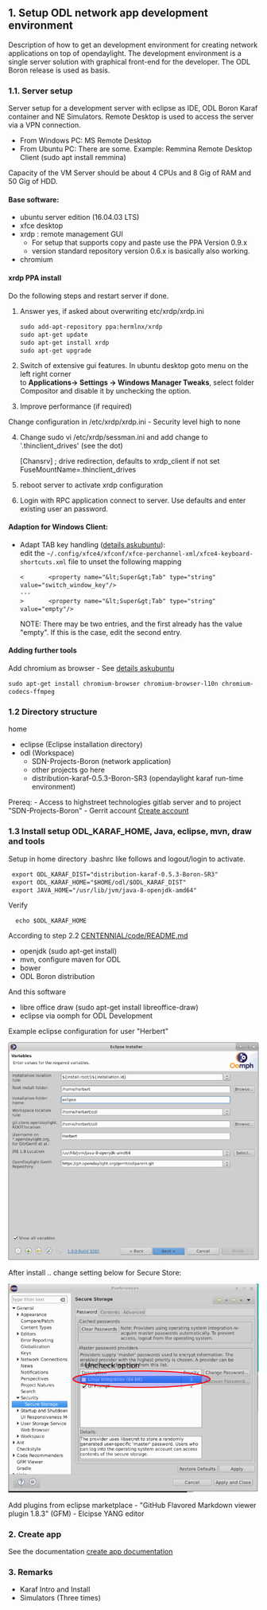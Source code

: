 ## 1. Setup ODL network app development environment

Description of how to get an development environment for creating network applications on top of opendaylight.
The development environment is a single server solution with graphical front-end for the developer.
The ODL Boron release is used as basis.

### 1.1. Server setup

Server setup for a development server with eclipse as IDE, ODL Boron Karaf container and NE Simulators.
Remote Desktop is used to access the server via a VPN connection.
  - From Windows PC: MS Remote Desktop
  - From Ubuntu PC: There are some. Example: Remmina Remote Desktop Client (sudo apt install remmina)

Capacity of the VM Server should be about 4 CPUs and 8 Gig of RAM and 50 Gig of HDD.

#### Base software:

  - ubuntu server edition (16.04.03 LTS)
  - xfce desktop
  - xrdp : remote management GUI
    - For setup that supports copy and paste use the PPA Version 0.9.x
    - version standard repository version 0.6.x is basically also working.
  - chromium

#### xrdp PPA install

Do the following steps and restart server if done.

1. Answer yes, if asked about overwriting etc/xrdp/xrdp.ini

    ```
    sudo add-apt-repository ppa:hermlnx/xrdp
    sudo apt-get update
    sudo apt-get install xrdp
    sudo apt-get upgrade
    ```

2. Switch of extensive gui features. In ubuntu desktop goto menu on the left right corner <br/>
   to **Applications-> Settings -> Windows Manager Tweaks**, select folder Compositor and
   disable it by unchecking the option.

3. Improve performance (if required)

  Change configuration in /etc/xrdp/xrdp.ini
      - Security level high to none

4. Change sudo vi /etc/xrdp/sessman.ini and add change to '.thinclient_drives' (see the dot)

    [Chansrv]
    ; drive redirection, defaults to xrdp_client if not set
    FuseMountName=.thinclient_drives


4. reboot server to activate xrdp configuration

5. Login with RPC application connect to server. Use defaults and enter existing user an password.


#### Adaption for Windows Client:
  - Adapt TAB key handling ([details askubuntu](https://askubuntu.com/questions/352121/bash-auto-completion-with-xubuntu-and-xrdp-from-windows)):<br/>
    edit the `~/.config/xfce4/xfconf/xfce-perchannel-xml/xfce4-keyboard-shortcuts.xml` file to unset the following mapping
    ```
    <       <property name="&lt;Super&gt;Tab" type="string" value="switch_window_key"/>
    ---
    >       <property name="&lt;Super&gt;Tab" type="string" value="empty"/>
    ```
    NOTE: There may be two entries, and the first already has the value "empty". If this is the case, edit the second entry.

#### Adding further tools

Add chromium as browser
    - See [details askubuntu](https://wiki.ubuntuusers.de/Chromium/Installation/)

    sudo apt-get install chromium-browser chromium-browser-l10n chromium-codecs-ffmpeg

### 1.2 Directory structure

home
  - eclipse (Eclipse installation directory)
  - odl (Workspace)
    - SDN-Projects-Boron (network application)
    - other projects go here
    - distribution-karaf-0.5.3-Boron-SR3 (opendaylight karaf run-time environment)

Prereq:
    - Access to highstreet technologies gitlab server and to project "SDN-Projects-Boron"
    - Gerrit account [Create account](https://wiki.opendaylight.org/view/OpenDaylight_Controller:Gerrit_Setup)


### 1.3 Install setup ODL_KARAF_HOME, Java, eclipse, mvn, draw and tools

  Setup in home directory .bashrc like follows and logout/login to activate.

     export ODL_KARAF_DIST="distribution-karaf-0.5.3-Boron-SR3"
     export ODL_KARAF_HOME="$HOME/odl/$ODL_KARAF_DIST"
     export JAVA_HOME="/usr/lib/jvm/java-8-openjdk-amd64"

  Verify

      echo $ODL_KARAF_HOME

  According to step 2.2 [CENTENNIAL/code/README.md](../README.md#step-22---download-sdn-projects-boron-applications)
  - openjdk (sudo apt-get install)
  - mvn, configure maven for ODL
  - bower
  - ODL Boron distribution

  And this software
  - libre office draw  (sudo apt-get install libreoffice-draw)
  - eclipse via oomph for ODL Development

  Example eclipse configuration for user "Herbert"

  ![eclipse parameters](READMEInstallDevelopmentEnvironment_1_eclipseinst.png?raw=true "Eclipse parameters")

  After install .. change setting below for Secure Store:

  ![eclipse adaption](READMEInstallDevelopmentEnvironment_2_secureStore.png?raw=true "Secure store option")

  Add plugins from eclipse marketplace
    - "GitHub Flavored Markdown viewer plugin 1.8.3" (GFM)
    - Elcipse YANG editor


### 2. Create app

See the documentation [create app documentation](READMECreateApp4Boron.md)


### 3. Remarks

  - Karaf Intro and Install
  - Simulators (Three times)
